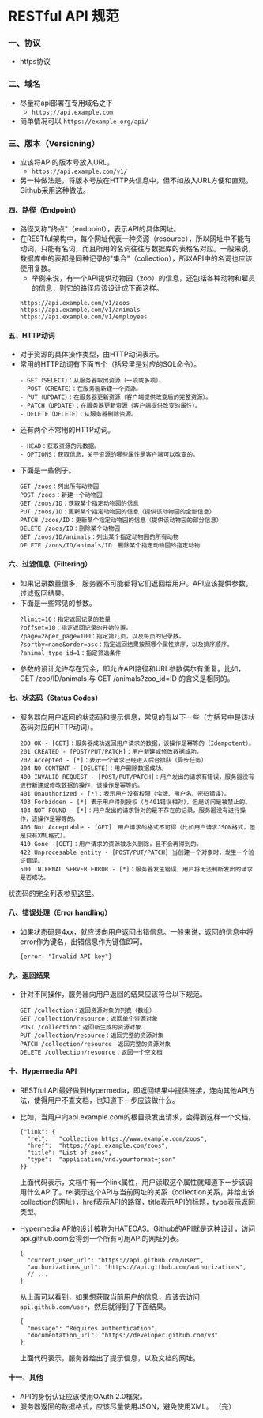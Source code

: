 # RESTful API 规范

### 一、协议

- https协议


### 二、域名
- 尽量将api部署在专用域名之下
  - `https://api.example.com`
- 简单情况可以 `https://example.org/api/`

### 三、版本（Versioning）
- 应该将API的版本号放入URL。
  - `https://api.example.com/v1/`
- 另一种做法是，将版本号放在HTTP头信息中，但不如放入URL方便和直观。Github采用这种做法。

#### 四、路径（Endpoint）
- 路径又称"终点"（endpoint），表示API的具体网址。
- 在RESTful架构中，每个网址代表一种资源（resource），所以网址中不能有动词，只能有名词，而且所用的名词往往与数据库的表格名对应。一般来说，数据库中的表都是同种记录的"集合"（collection），所以API中的名词也应该使用复数。
  - 举例来说，有一个API提供动物园（zoo）的信息，还包括各种动物和雇员的信息，则它的路径应该设计成下面这样。
  ```
  https://api.example.com/v1/zoos
  https://api.example.com/v1/animals
  https://api.example.com/v1/employees
  ```
#### 五、HTTP动词
- 对于资源的具体操作类型，由HTTP动词表示。
- 常用的HTTP动词有下面五个（括号里是对应的SQL命令）。
  ```
  - GET（SELECT）：从服务器取出资源（一项或多项）。
  - POST（CREATE）：在服务器新建一个资源。
  - PUT（UPDATE）：在服务器更新资源（客户端提供改变后的完整资源）。
  - PATCH（UPDATE）：在服务器更新资源（客户端提供改变的属性）。
  - DELETE（DELETE）：从服务器删除资源。
  ```
- 还有两个不常用的HTTP动词。
  ```
  - HEAD：获取资源的元数据。
  - OPTIONS：获取信息，关于资源的哪些属性是客户端可以改变的。
  ```
- 下面是一些例子。
  ```
  GET /zoos：列出所有动物园
  POST /zoos：新建一个动物园
  GET /zoos/ID：获取某个指定动物园的信息
  PUT /zoos/ID：更新某个指定动物园的信息（提供该动物园的全部信息）
  PATCH /zoos/ID：更新某个指定动物园的信息（提供该动物园的部分信息）
  DELETE /zoos/ID：删除某个动物园
  GET /zoos/ID/animals：列出某个指定动物园的所有动物
  DELETE /zoos/ID/animals/ID：删除某个指定动物园的指定动物
  ```

#### 六、过滤信息（Filtering）
- 如果记录数量很多，服务器不可能都将它们返回给用户。API应该提供参数，过滤返回结果。
- 下面是一些常见的参数。
  ```
  ?limit=10：指定返回记录的数量
  ?offset=10：指定返回记录的开始位置。
  ?page=2&per_page=100：指定第几页，以及每页的记录数。
  ?sortby=name&order=asc：指定返回结果按照哪个属性排序，以及排序顺序。
  ?animal_type_id=1：指定筛选条件
  ```
- 参数的设计允许存在冗余，即允许API路径和URL参数偶尔有重复。比如，GET /zoo/ID/animals 与 GET /animals?zoo_id=ID 的含义是相同的。

#### 七、状态码（Status Codes）
- 服务器向用户返回的状态码和提示信息，常见的有以下一些（方括号中是该状态码对应的HTTP动词）。
  ```
  200 OK - [GET]：服务器成功返回用户请求的数据，该操作是幂等的（Idempotent）。
  201 CREATED - [POST/PUT/PATCH]：用户新建或修改数据成功。
  202 Accepted - [*]：表示一个请求已经进入后台排队（异步任务）
  204 NO CONTENT - [DELETE]：用户删除数据成功。
  400 INVALID REQUEST - [POST/PUT/PATCH]：用户发出的请求有错误，服务器没有进行新建或修改数据的操作，该操作是幂等的。
  401 Unauthorized - [*]：表示用户没有权限（令牌、用户名、密码错误）。
  403 Forbidden - [*] 表示用户得到授权（与401错误相对），但是访问是被禁止的。
  404 NOT FOUND - [*]：用户发出的请求针对的是不存在的记录，服务器没有进行操作，该操作是幂等的。
  406 Not Acceptable - [GET]：用户请求的格式不可得（比如用户请求JSON格式，但是只有XML格式）。
  410 Gone -[GET]：用户请求的资源被永久删除，且不会再得到的。
  422 Unprocesable entity - [POST/PUT/PATCH] 当创建一个对象时，发生一个验证错误。
  500 INTERNAL SERVER ERROR - [*]：服务器发生错误，用户将无法判断发出的请求是否成功。
  ```
状态码的完全列表参见[这里](https://www.w3.org/Protocols/rfc2616/rfc2616-sec10.html)。

#### 八、错误处理（Error handling）
- 如果状态码是4xx，就应该向用户返回出错信息。一般来说，返回的信息中将error作为键名，出错信息作为键值即可。
  ```
  {error: "Invalid API key"}
  ```
#### 九、返回结果
- 针对不同操作，服务器向用户返回的结果应该符合以下规范。

  ```
  GET /collection：返回资源对象的列表（数组）
  GET /collection/resource：返回单个资源对象
  POST /collection：返回新生成的资源对象
  PUT /collection/resource：返回完整的资源对象
  PATCH /collection/resource：返回完整的资源对象
  DELETE /collection/resource：返回一个空文档
  ```

#### 十、Hypermedia API
- RESTful API最好做到Hypermedia，即返回结果中提供链接，连向其他API方法，使得用户不查文档，也知道下一步应该做什么。
- 比如，当用户向api.example.com的根目录发出请求，会得到这样一个文档。
  ```
  {"link": {
    "rel":   "collection https://www.example.com/zoos",
    "href":  "https://api.example.com/zoos",
    "title": "List of zoos",
    "type":  "application/vnd.yourformat+json"
  }}
  ```
  上面代码表示，文档中有一个link属性，用户读取这个属性就知道下一步该调用什么API了。rel表示这个API与当前网址的关系（collection关系，并给出该collection的网址），href表示API的路径，title表示API的标题，type表示返回类型。

- Hypermedia API的设计被称为HATEOAS。Github的API就是这种设计，访问api.github.com会得到一个所有可用API的网址列表。
  ```
  {
    "current_user_url": "https://api.github.com/user",
    "authorizations_url": "https://api.github.com/authorizations",
    // ...
  }
  ```
  从上面可以看到，如果想获取当前用户的信息，应该去访问`api.github.com/user`，然后就得到了下面结果。
  ```
  {
    "message": "Requires authentication",
    "documentation_url": "https://developer.github.com/v3"
  }
  ```
  上面代码表示，服务器给出了提示信息，以及文档的网址。

#### 十一、其他
- API的身份认证应该使用OAuth 2.0框架。
- 服务器返回的数据格式，应该尽量使用JSON，避免使用XML。
（完）